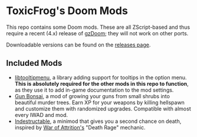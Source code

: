 # ToxicFrog's Doom Mods

This repo contains some Doom mods. These are all ZScript-based and thus require a recent (4.x) release of [gzDoom](https://zdoom.org/downloads); they will not work on other ports.

Downloadable versions can be found on the [releases page](https://github.com/ToxicFrog/doom-mods/releases).

## Included Mods

- [libtooltipmenu](libtooltipmenu/), a library adding support for tooltips in the option menu. **This is absolutely required for the other mods in this repo to function**, as they use it to add in-game documentation to the mod settings.
- [Gun Bonsai](laevis/), a mod of growing your guns from small shrubs into beautiful murder trees. Earn XP for your weapons by killing hellspawn and customize them with randomized upgrades. Compatible with almost every IWAD and mod.
- [Indestructable](indestructable/), a minimod that gives you a second chance on death, inspired by [War of Attrition's](https://fissile.duke4.net/fissile_attrition.html) "Death Rage" mechanic.
